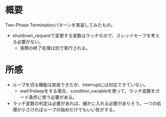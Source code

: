 # 概要

Two-Phase Terminationパターンを実装してみたもの。

* shutdown_requestで変更する変数はラッチなので、スレッドセーフを考える必要がない。
  * 実際の終了処理は別で実行される。


# 所感

* ループを切る機能は実装できたが、interruptには対応できていない。
  * waitやsleepをする場合、condition_variableを使って、ラッチ変数をガード条件に使う必要がある。
* ラッチ変数の判定は必要があれば、細かに入れる必要がありそう。一つの処理が小さければループの始めだけでもいい気がする。
